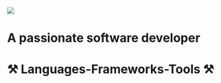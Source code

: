 <!--
### Hi there 👋


**LeilaBasri/LeilaBasri** is a ✨ _special_ ✨ repository because its `README.md` (this file) appears on your GitHub profile.

Here are some ideas to get you started:

- 🔭 I’m currently working on ...
- 🌱 I’m currently learning ...
- 👯 I’m looking to collaborate on ...
- 🤔 I’m looking for help with ...
- 💬 Ask me about ...
- 📫 How to reach me: ...
- 😄 Pronouns: ...
- ⚡ Fun fact: ...
-->
<img src="![5072353-200](https://github.com/LeilaBasri/LeilaBasri/assets/33898821/00634802-36b8-4764-b741-72eeee713378)" >

# A passionate software developer
# ⚒ Languages-Frameworks-Tools ⚒
